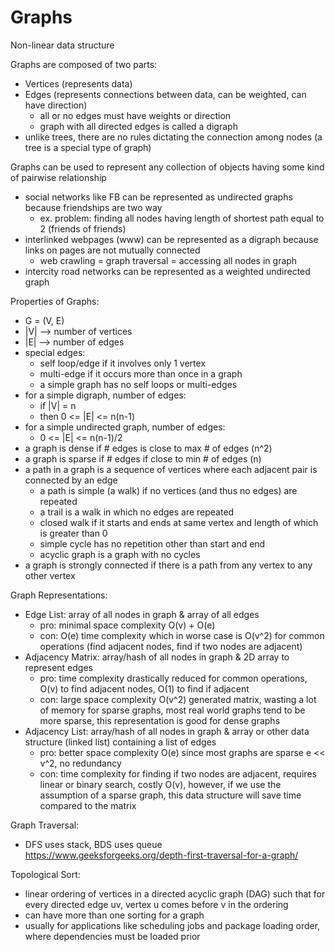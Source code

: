 # Graphs

Non-linear data structure

Graphs are composed of two parts:
  - Vertices (represents data)
  - Edges (represents connections between data, can be weighted, can have direction)
    - all or no edges must have weights or direction
    - graph with all directed edges is called a digraph
  - unlike trees, there are no rules dictating the connection among nodes (a tree is a special type of graph)

Graphs can be used to represent any collection of objects having some kind of pairwise relationship
  - social networks like FB can be represented as undirected graphs because friendships are two way
    - ex. problem: finding all nodes having length of shortest path equal to 2 (friends of friends)
  - interlinked webpages (www) can be represented as a digraph because links on pages are not mutually connected
    - web crawling = graph traversal = accessing all nodes in graph
  - intercity road networks can be represented as a weighted undirected graph

Properties of Graphs:
  - G = (V, E)
  - |V| --> number of vertices
  - |E| --> number of edges
  - special edges:
    - self loop/edge if it involves only 1 vertex
    - multi-edge if it occurs more than once in a graph
    - a simple graph has no self loops or multi-edges
  - for a simple digraph, number of edges:
    - if |V| = n
    - then 0 <= |E| <= n(n-1)
  - for a simple undirected graph, number of edges:
    - 0 <= |E| <= n(n-1)/2
  - a graph is dense if # edges is close to max # of edges (n^2)
  - a graph is sparse if # edges if close to min # of edges (n)
  - a path in a graph is a sequence of vertices where each adjacent pair is connected by an edge
    - a path is simple (a walk) if no vertices (and thus no edges) are repeated
    - a trail is a walk in which no edges are repeated
    - closed walk if it starts and ends at same vertex and length of which is greater than 0
    - simple cycle has no repetition other than start and end
    - acyclic graph is a graph with no cycles
  - a graph is strongly connected if there is a path from any vertex to any other vertex

Graph Representations:
- Edge List: array of all nodes in graph & array of all edges
  - pro: minimal space complexity O(v) + O(e)
  - con: O(e) time complexity which in worse case is O(v^2) for common operations (find adjacent nodes, find if two nodes are adjacent)
- Adjacency Matrix: array/hash of all nodes in graph & 2D array to represent edges
  - pro: time complexity drastically reduced for common operations, O(v) to find adjacent nodes, O(1) to find if adjacent
  - con: large space complexity O(v^2) generated matrix, wasting a lot of memory for sparse graphs, most real world graphs tend to be more sparse, this representation is good for dense graphs
- Adjacency List: array/hash of all nodes in graph & array or other data structure (linked list) containing a list of edges
  - pro: better space complexity O(e) since most graphs are sparse e << v^2, no redundancy
  - con: time complexity for finding if two nodes are adjacent, requires linear or binary search, costly O(v), however, if we use the assumption of a sparse graph, this data structure will save time compared to the matrix

Graph Traversal:
- DFS uses stack, BDS uses queue
  https://www.geeksforgeeks.org/depth-first-traversal-for-a-graph/

Topological Sort:
- linear ordering of vertices in a directed acyclic graph (DAG) such that for every directed edge uv, vertex u comes before v in the ordering
- can have more than one sorting for a graph
- usually for applications like scheduling jobs and package loading order, where dependencies must be loaded prior
